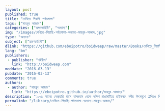 ```yaml
---
layout: post
published: true
title: "দেখিতে গিয়াছি পর্বতমালা"
tags: ["মাহবুব আজাদ"]
categories: ["ভ্রমণকাহিনী", "অন্যান্য"]
img: "/images/দেখিতে-গিয়াছি-পর্বতমালা-অন্যান্য-মাহবুব-আজাদ.jpg"
type: "অন্যান্য"
subject: ["ভ্রমণকাহিনী"]
dlink: "https://github.com/eboipotro/boidweep/raw/master/Books/দেখিতে_গিয়াছি_পর্বতমালা.epub"
lang: "bn"
publishers: 
 - publisher: "বইদ্বীপ"
   link: "http://boidweep.com"
moddate: "2016-03-13"
pubdate: "2016-03-13"
comments: true
authors: 
 - author: "মাহবুব আজাদ"
   link: "https://eboipotro.github.io/author/মাহবুব-আজাদ/"
description: "২০০৪ সালের ফেব্রুয়ারি মাসে বান্দরবান থেকে দক্ষিণ রাঙামাটিতে রাইনক্ষ্যং নদীর উৎসমুখে ট্রেকিঙে গিয়েছিলেন কয়েকজন অভিযাত্রী। সে যাত্রার বিবরণের সঙ্গে বাগাড়ম্বরের যোগফল এই গ্রন্থটি।"
permalink: "/library/দেখিতে-গিয়াছি-পর্বতমালা-অন্যান্য-মাহবুব-আজাদ/"
---
```

